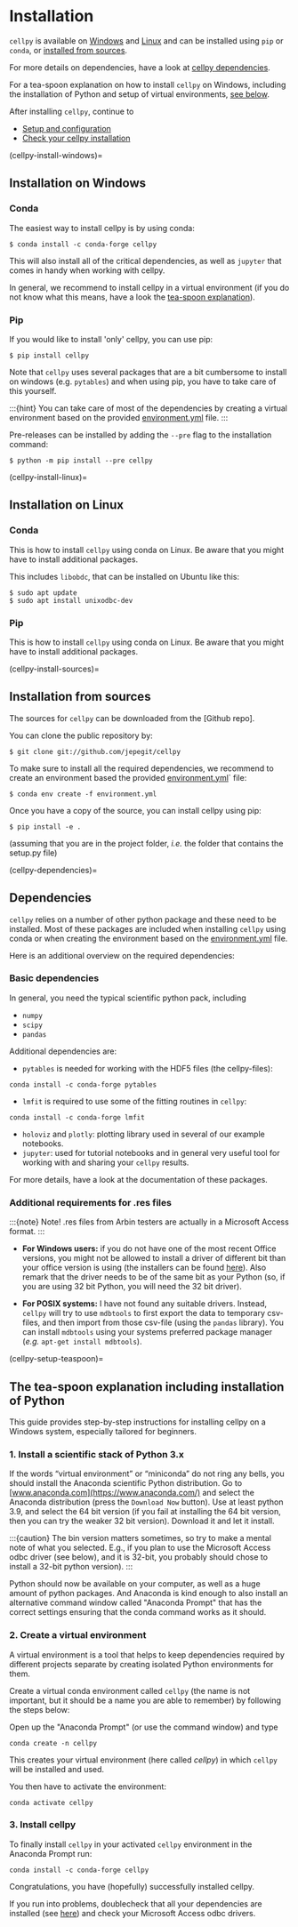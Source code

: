```{highlight} shell
```

# Installation

`cellpy` is available on [Windows](#cellpy_install_windows) and [Linux](#cellpy_install_linux) and can be installed using `pip`
or `conda`, or [installed from sources](#cellpy_install_sources).

For more details on dependencies, have a look at [cellpy dependencies](#cellpy_dependencies).

For a tea-spoon explanation on how to install `cellpy` on Windows, including the
installation of Python and setup of virtual environments, [see below](#cellpy_setup_teaspoon).

After installing `cellpy`, continue to
- [Setup and configuration](configuration.md)
- [Check your cellpy installation](checkup.md)

(cellpy-install-windows)=
## Installation on Windows

### Conda
The easiest way to install cellpy is by using conda:

```console
$ conda install -c conda-forge cellpy
```

This will also install all of the critical dependencies, as well as `jupyter`
that comes in handy when working with cellpy.

In general, we recommend to install cellpy in a virtual environment (if
you do not know what this means, have a look the [tea-spoon explanation](#cellpy_setup_teaspoon)).

### Pip

If you would like to install 'only' cellpy, you can use pip:

```console
$ pip install cellpy
```

Note that `cellpy` uses several packages that are a bit cumbersome to install
on windows (e.g. `pytables`) and when using pip, you have to take care of this yourself.

:::{hint}
You can take care of most of the dependencies by creating a virtual environment
based on the provided [environment.yml](https://github.com/jepegit/cellpy/blob/master/environment.yml) file.
:::

Pre-releases can be installed by adding the `--pre` flag to the installation command:

```console
$ python -m pip install --pre cellpy
```

(cellpy-install-linux)=
## Installation on Linux

### Conda

This is how to install `cellpy` using conda on Linux.
Be aware that you might have to install additional packages.

This includes `libobdc`, that can be installed on Ubuntu like this:

```console
$ sudo apt update
$ sudo apt install unixodbc-dev
```

### Pip

This is how to install `cellpy` using conda on Linux.
Be aware that you might have to install additional packages.

(cellpy-install-sources)=

## Installation from sources

The sources for `cellpy` can be downloaded from the [Github repo].

You can clone the public repository by:

```console
$ git clone git://github.com/jepegit/cellpy
```

To make sure to install all the required dependencies, we recommend
to create an environment based the provided
[environment.yml](https://github.com/jepegit/cellpy/blob/master/environment.yml)` file:

```console
$ conda env create -f environment.yml
```

Once you have a copy of the source, you can install cellpy using pip:

```console
$ pip install -e .
```

(assuming that you are in the project folder, *i.e.* the folder that
contains the setup.py file)

(cellpy-dependencies)=

## Dependencies

`cellpy` relies on a number of other python package and these need
to be installed. Most of these packages are included when installing
`cellpy` using conda or when creating the environment based on the
[environment.yml](https://github.com/jepegit/cellpy/blob/master/environment.yml) file.

Here is an additional overview on the required dependencies:

### Basic dependencies

In general, you need the typical scientific python pack, including

- `numpy`
- `scipy`
- `pandas`

Additional dependencies are:

- `pytables` is needed for working with the HDF5 files (the cellpy-files):

```console
conda install -c conda-forge pytables
```

- `lmfit` is required to use some of the fitting routines in `cellpy`:

```console
conda install -c conda-forge lmfit
```

- `holoviz` and `plotly`: plotting library used in several of our example notebooks.
- `jupyter`: used for tutorial notebooks and in general very useful tool
  for working with and sharing your `cellpy` results.

For more details, have a look at the documentation of these packages.

### Additional requirements for .res files

:::{note}
Note! .res files from Arbin testers are actually in a Microsoft Access format.
:::

- **For Windows users:** if you do not have one of the most recent Office
  versions, you might not be allowed to install a driver
  of different bit than your office version is using (the installers can be found
  [here](https://www.microsoft.com/en-US/download/details.aspx?id=13255)).
  Also remark that the driver needs to be of the same bit as your Python
  (so, if you are using 32 bit Python, you will need the 32 bit driver).

- **For POSIX systems:** I have not found any suitable drivers. Instead,
  `cellpy` will try to use `mdbtools` to first export the data to
  temporary csv-files, and then import from those csv-file (using the
  `pandas` library). You can install `mdbtools` using your systems
  preferred package manager (*e.g.* `apt-get install mdbtools`).

(cellpy-setup-teaspoon)=

## The tea-spoon explanation including installation of Python

This guide provides step-by-step instructions for installing cellpy on a Windows system,
especially tailored for beginners.

### 1. Install a scientific stack of Python 3.x

If the words “virtual environment” or “miniconda” do not ring any bells,
you should install the Anaconda scientific Python distribution. Go to
[www.anaconda.com](https://www.anaconda.com/) and select the
Anaconda distribution (press the `Download Now` button).
Use at least python 3.9, and select the 64 bit version
(if you fail at installing the 64 bit version, then you can try the
weaker 32 bit version). Download it and let it install.

:::{caution}
The bin version matters sometimes, so try to make a mental note
of what you selected. E.g., if you plan to use the Microsoft Access odbc
driver (see below), and it is 32-bit, you probably should chose to install
a 32-bit python version).
:::

Python should now be available on your computer, as well as
a huge amount of python packages. And Anaconda is kind enough
to also install an alternative command window called "Anaconda Prompt"
that has the correct settings ensuring that the conda command works
as it should.

### 2. Create a virtual environment

A virtual environment is a tool that helps to keep dependencies required by different projects separate by creating isolated
Python environments for them.

Create a virtual conda environment called `cellpy` (the name is not
important, but it should be a name you are able to remember) by following
the steps below:

Open up the "Anaconda Prompt" (or use the command window) and type

```console
conda create -n cellpy
```

This creates your virtual environment (here called *cellpy*) in which `cellpy`
will be installed and used.

You then have to activate the environment:

```console
conda activate cellpy
```

### 3. Install cellpy

To finally install `cellpy` in your activated `cellpy` environment in the Anaconda Prompt run:

```console
conda install -c conda-forge cellpy
```

Congratulations, you have (hopefully) successfully installed cellpy.

If you run into problems, doublecheck that all your dependencies are
installed (see [here](#cellpy_dependencies)) and check your Microsoft Access odbc drivers.